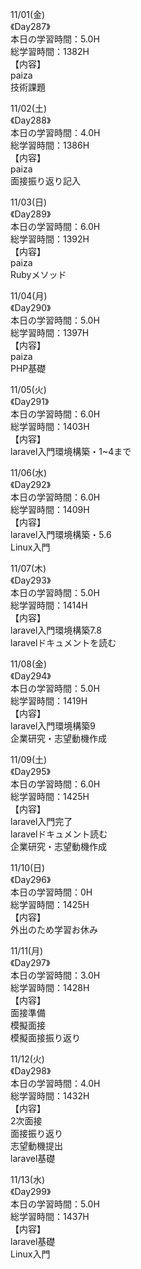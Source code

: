 11/01(金)<br>
《Day287》<br>
本日の学習時間：5.0H<br>
総学習時間：1382H<br>
【内容】<br>
paiza<br>
技術課題<br>

11/02(土)<br>
《Day288》<br>
本日の学習時間：4.0H<br>
総学習時間：1386H<br>
【内容】<br>
paiza<br>
面接振り返り記入<br>

11/03(日)<br>
《Day289》<br>
本日の学習時間：6.0H<br>
総学習時間：1392H<br>
【内容】<br>
paiza<br>
Rubyメソッド<br>

11/04(月)<br>
《Day290》<br>
本日の学習時間：5.0H<br>
総学習時間：1397H<br>
【内容】<br>
paiza<br>
PHP基礎<br>

11/05(火)<br>
《Day291》<br>
本日の学習時間：6.0H<br>
総学習時間：1403H<br>
【内容】<br>
laravel入門環境構築・1~4まで<br>

11/06(水)<br>
《Day292》<br>
本日の学習時間：6.0H<br>
総学習時間：1409H<br>
【内容】<br>
laravel入門環境構築・5.6<br>
Linux入門<br>

11/07(木)<br>
《Day293》<br>
本日の学習時間：5.0H<br>
総学習時間：1414H<br>
【内容】<br>
laravel入門環境構築7.8<br>
laravelドキュメントを読む<br>

11/08(金)<br>
《Day294》<br>
本日の学習時間：5.0H<br>
総学習時間：1419H<br>
【内容】<br>
laravel入門環境構築9<br>
企業研究・志望動機作成<br>

11/09(土)<br>
《Day295》<br>
本日の学習時間：6.0H<br>
総学習時間：1425H<br>
【内容】<br>
laravel入門完了<br>
laravelドキュメント読む<br>
企業研究・志望動機作成<br>

11/10(日)<br>
《Day296》<br>
本日の学習時間：0H<br>
総学習時間：1425H<br>
【内容】<br>
外出のため学習お休み<br>

11/11(月)<br>
《Day297》<br>
本日の学習時間：3.0H<br>
総学習時間：1428H<br>
【内容】<br>
面接準備<br>
模擬面接<br>
模擬面接振り返り<br>

11/12(火)<br>
《Day298》<br>
本日の学習時間：4.0H<br>
総学習時間：1432H<br>
【内容】<br>
2次面接<br>
面接振り返り<br>
志望動機提出<br>
laravel基礎<br>

11/13(水)<br>
《Day299》<br>
本日の学習時間：5.0H<br>
総学習時間：1437H<br>
【内容】<br>
laravel基礎<br>
Linux入門<br>

